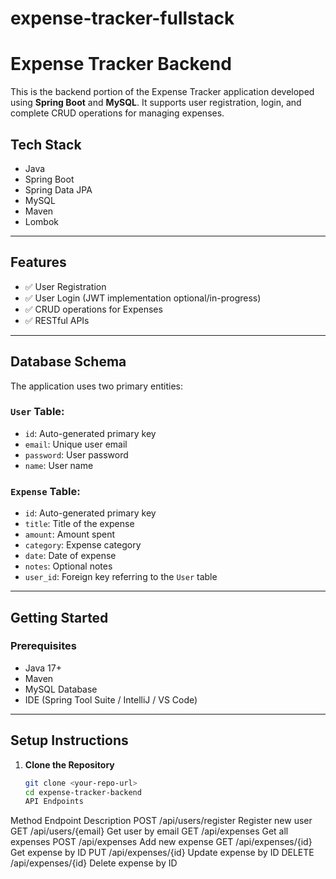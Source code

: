 # expense-tracker-fullstack
# Expense Tracker Backend

This is the backend portion of the Expense Tracker application developed using **Spring Boot** and **MySQL**. It supports user registration, login, and complete CRUD operations for managing expenses.

## Tech Stack

- Java
- Spring Boot
- Spring Data JPA
- MySQL
- Maven
- Lombok

---

## Features

- ✅ User Registration
- ✅ User Login (JWT implementation optional/in-progress)
- ✅ CRUD operations for Expenses
- ✅ RESTful APIs

---

## Database Schema

The application uses two primary entities:

### `User` Table:
- `id`: Auto-generated primary key
- `email`: Unique user email
- `password`: User password
- `name`: User name

### `Expense` Table:
- `id`: Auto-generated primary key
- `title`: Title of the expense
- `amount`: Amount spent
- `category`: Expense category
- `date`: Date of expense
- `notes`: Optional notes
- `user_id`: Foreign key referring to the `User` table

---

## Getting Started

### Prerequisites

- Java 17+
- Maven
- MySQL Database
- IDE (Spring Tool Suite / IntelliJ / VS Code)

---

## Setup Instructions

1. **Clone the Repository**

   ```bash
   git clone <your-repo-url>
   cd expense-tracker-backend
   API Endpoints

Method	Endpoint	Description
POST	/api/users/register    	Register new user
GET	/api/users/{email}	      Get user by email
GET	/api/expenses           	Get all expenses
POST	/api/expenses	          Add new expense
GET	/api/expenses/{id}      	Get expense by ID
PUT	/api/expenses/{id}      	Update expense by ID
DELETE	/api/expenses/{id}  	Delete expense by ID
